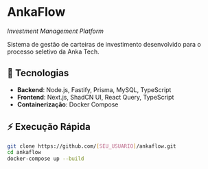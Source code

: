# AnkaFlow 
*Investment Management Platform*

Sistema de gestão de carteiras de investimento desenvolvido para o processo seletivo da Anka Tech.

## 🚀 Tecnologias

- **Backend**: Node.js, Fastify, Prisma, MySQL, TypeScript
- **Frontend**: Next.js, ShadCN UI, React Query, TypeScript
- **Containerização**: Docker Compose

## ⚡ Execução Rápida

```bash
git clone https://github.com/[SEU_USUARIO]/ankaflow.git
cd ankaflow
docker-compose up --build
